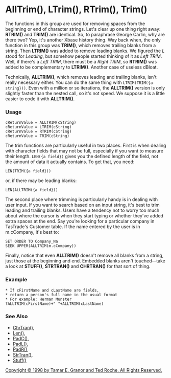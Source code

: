 # AllTrim(), LTrim(), RTrim(), Trim()

The functions in this group are used for removing spaces from the
beginning or end of character strings. Let's clear up one thing right
away: **RTRIM()** and **TRIM()** are identical. So, to paraphrase George Carlin,
why are there two? Yep, it's another Xbase history thing. Way back when,
the only function in this group was **TRIM()**, which removes trailing
blanks from a string. Then **LTRIM()** was added to remove leading blanks.
We figured the *L* stood for *Leading*, but somehow people started
thinking of it as *Left TRIM*. Well, if there's a *Left TRIM*, there
must be a *Right TRIM*, so **RTRIM()** was added to be complementary to
**LTRIM()**. Another case of useless dBloat.

Technically, **ALLTRIM()**, which removes leading and trailing blanks, isn't
really necessary either. You can do the same thing with `LTRIM(TRIM({a
string}))`. Even with a million or so iterations, the **ALLTRIM()** version
is only slightly faster than the nested call, so it's not speed. We
suppose it is a little easier to code it with **ALLTRIM()**.
 ### Usage
```
cReturnValue = ALLTRIM(cString)
cReturnValue = LTRIM(cString)
cReturnValue = RTRIM(cString)
cReturnValue = TRIM(cString)
```
The trim functions are particularly useful in two places. First is when
dealing with character fields that may not be full, especially if you
want to measure their length. `LEN({a field})` gives you the defined
length of the field, not the amount of data it actually contains. To get
that, you need:
```
LEN(TRIM({a field}))
```
or, if there may be leading blanks:
```
LEN(ALLTRIM({a field}))
```
The second place where trimming is particularly handy is in dealing with
user input. If you want to search based on an input string, it's best to
trim leading and trailing blanks. Users have a tendency not to worry too
much about where the cursor is when they start typing or whether they've
added extra spaces at the end. Say you're looking for a particular
company in TasTrade's Customer table. If the name entered by the user is
in m.cCompany, it's best to:
```
SET ORDER TO Company_Na
SEEK UPPER(ALLTRIM(m.cCompany))
```
Finally, notice that even **ALLTRIM()** doesn't remove all blanks from a
string, just those at the beginning and end. Embedded blanks aren't
touched—take a look at **STUFF()**, **STRTRAN()** and **CHRTRAN()** for that sort of
thing.

### Example
```
* If cFirstName and cLastName are fields,
* return a person's full name in the usual format
* For example: Herman Munster
?ALLTRIM(cFirstName)+" "+ALLTRIM(cLastName)
```
### See Also
- [ChrTran()](./s4g006.md),
- [Len()](./s4g016.md),
- [PadC()](./s4g019.md),
- [PadL()](./s4g019.md),
- [PadR()](./s4g019.md),
- [StrTran()](./s4g006.md),
- [Stuff()](./s4g006.md)


[Copyright © 1998 by Tamar E. Granor and Ted Roche. All Rights
Reserved.](..\copyrite.md)
